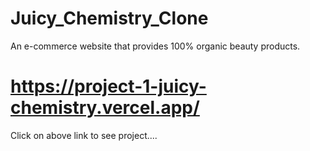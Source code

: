 # Juicy_Chemistry_Clone
An e-commerce website that provides 100% organic beauty products.
# https://project-1-juicy-chemistry.vercel.app/   
Click on above link to see project....
